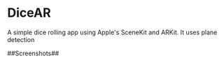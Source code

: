 # DiceAR
A simple dice rolling app using Apple's SceneKit and ARKit. It uses plane detection 

##Screenshots##
